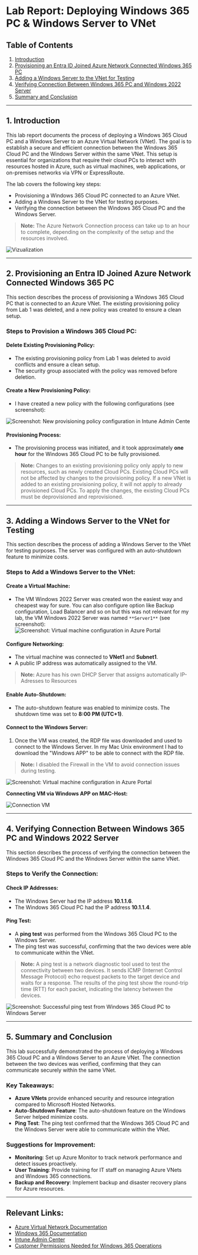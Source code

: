 # Lab Report: Deploying Windows 365 PC & Windows Server to VNet

## Table of Contents
1. [Introduction](#introduction)
2. [Provisioning an Entra ID Joined Azure Network Connected Windows 365 PC](#provisioning-an-entra-id-joined-azure-network-connected-windows-365-pc)
3. [Adding a Windows Server to the VNet for Testing](#adding-a-windows-server-to-the-vnet-for-testing)
4. [Verifying Connection Between Windows 365 PC and Windows 2022 Server](#verifying-connection-between-windows-365-pc-and-windows-2022-server)
5. [Summary and Conclusion](#summary-and-conclusion)

---

## 1. Introduction

This lab report documents the process of deploying a Windows 365 Cloud PC and a Windows Server to an Azure Virtual Network (VNet). The goal is to establish a secure and efficient connection between the Windows 365 Cloud PC and the Windows Server within the same VNet. This setup is essential for organizations that require their cloud PCs to interact with resources hosted in Azure, such as virtual machines, web applications, or on-premises networks via VPN or ExpressRoute.

The lab covers the following key steps:

- Provisioning a Windows 365 Cloud PC connected to an Azure VNet.
- Adding a Windows Server to the VNet for testing purposes.
- Verifying the connection between the Windows 365 Cloud PC and the Windows Server.

> **Note:** The Azure Network Connection process can take up to an hour to complete, depending on the complexity of the setup and the resources involved.

![Vizualization](https://i.imgur.com/Z55GuHV.png)

---

## 2. Provisioning an Entra ID Joined Azure Network Connected Windows 365 PC

This section describes the process of provisioning a Windows 365 Cloud PC that is connected to an Azure VNet. The existing provisioning policy from Lab 1 was deleted, and a new policy was created to ensure a clean setup.

### Steps to Provision a Windows 365 Cloud PC:

#### Delete Existing Provisioning Policy:
- The existing provisioning policy from Lab 1 was deleted to avoid conflicts and ensure a clean setup.
- The security group associated with the policy was removed before deletion.

#### Create a New Provisioning Policy:
- I have created a new policy with the following configurations (see screenshot):

![Screenshot: New provisioning policy configuration in Intune Admin Cente](https://i.imgur.com/7CFJICy.png)

#### Provisioning Process:
- The provisioning process was initiated, and it took approximately **one hour** for the Windows 365 Cloud PC to be fully provisioned.

> **Note:** Changes to an existing provisioning policy only apply to new resources, such as newly created Cloud PCs. Existing Cloud PCs will not be affected by changes to the provisioning policy. If a new VNet is added to an existing provisioning policy, it will not apply to already provisioned Cloud PCs. To apply the changes, the existing Cloud PCs must be deprovisioned and reprovisioned.


---

## 3. Adding a Windows Server to the VNet for Testing

This section describes the process of adding a Windows Server to the VNet for testing purposes. The server was configured with an auto-shutdown feature to minimize costs.

### Steps to Add a Windows Server to the VNet:

#### Create a Virtual Machine:
- The VM Windows 2022 Server was created won the easiest way and cheapest way for sure. You can also configure option like Backup configuration, Load Balancer and so on but this was not relevant for my lab, the VM  Windows 2022 Server was named `**Server1**` (see screenshot):
![Screenshot: Virtual machine configuration in Azure Portal](https://i.imgur.com/RdGGbfr.png)

#### Configure Networking:
- The virtual machine was connected to **VNet1** and **Subnet1**.
- A public IP address was automatically assigned to the VM.

> **Note:** Azure has his own DHCP Server that assigns automatically IP-Adresses to Resources

#### Enable Auto-Shutdown:
- The auto-shutdown feature was enabled to minimize costs. The shutdown time was set to **8:00 PM (UTC+1)**.

#### Connect to the Windows Server:
1. Once the VM was created, the RDP file was downloaded and used to connect to the Windows Server. In my Mac Unix environment I had to download the "Windows APP" to be able to connect with the RDP file.

> **Note:** I disabled the Firewall in the VM to avoid connection issues during testing.

![Screenshot: Virtual machine configuration in Azure Portal](https://i.imgur.com/Z9e8osf.png)

**Connecting VM via Windows APP on MAC-Host:**  

![Connection VM](https://i.imgur.com/AvaRkUr.png)

---

## 4. Verifying Connection Between Windows 365 PC and Windows 2022 Server

This section describes the process of verifying the connection between the Windows 365 Cloud PC and the Windows Server within the same VNet.

### Steps to Verify the Connection:

#### Check IP Addresses:
- The Windows Server had the IP address **10.1.1.6**.
- The Windows 365 Cloud PC had the IP address **10.1.1.4**.

#### Ping Test:
- A **ping test** was performed from the Windows 365 Cloud PC to the Windows Server.
- The ping test was successful, confirming that the two devices were able to communicate within the VNet.

> **Note:** A ping test is a network diagnostic tool used to test the connectivity between two devices. It sends ICMP (Internet Control Message Protocol) echo request packets to the target device and waits for a response. The results of the ping test show the round-trip time (RTT) for each packet, indicating the latency between the devices.

![Screenshot: Successful ping test from Windows 365 Cloud PC to Windows Server](https://i.imgur.com/22djD89.png)

---

## 5. Summary and Conclusion

This lab successfully demonstrated the process of deploying a Windows 365 Cloud PC and a Windows Server to an Azure VNet. The connection between the two devices was verified, confirming that they can communicate securely within the same VNet.

### Key Takeaways:
- **Azure VNets** provide enhanced security and resource integration compared to Microsoft Hosted Networks.
- **Auto-Shutdown Feature**: The auto-shutdown feature on the Windows Server helped minimize costs.
- **Ping Test**: The ping test confirmed that the Windows 365 Cloud PC and the Windows Server were able to communicate within the VNet.

### Suggestions for Improvement:
- **Monitoring**: Set up Azure Monitor to track network performance and detect issues proactively.
- **User Training**: Provide training for IT staff on managing Azure VNets and Windows 365 connections.
- **Backup and Recovery**: Implement backup and disaster recovery plans for Azure resources.

---

## Relevant Links:
- [Azure Virtual Network Documentation](https://learn.microsoft.com/en-us/azure/virtual-network/)
- [Windows 365 Documentation](https://learn.microsoft.com/en-us/windows-365/)
- [Intune Admin Center](https://endpoint.microsoft.com/)
- [Customer Permissions Needed for Windows 365 Operations](https://learn.microsoft.com/en-us/windows-365/enterprise/customer-permissions)
